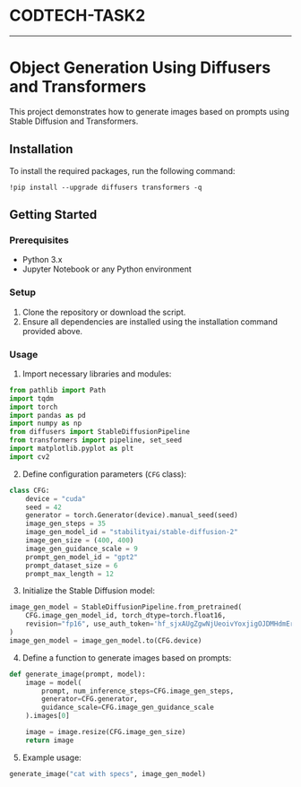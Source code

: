 # CODTECH-TASK2

---

# Object Generation Using Diffusers and Transformers

This project demonstrates how to generate images based on prompts using Stable Diffusion and Transformers.

## Installation

To install the required packages, run the following command:

```
!pip install --upgrade diffusers transformers -q
```

## Getting Started

### Prerequisites

- Python 3.x
- Jupyter Notebook or any Python environment

### Setup

1. Clone the repository or download the script.
2. Ensure all dependencies are installed using the installation command provided above.

### Usage

1. Import necessary libraries and modules:

```python
from pathlib import Path
import tqdm
import torch
import pandas as pd
import numpy as np
from diffusers import StableDiffusionPipeline
from transformers import pipeline, set_seed
import matplotlib.pyplot as plt
import cv2
```

2. Define configuration parameters (`CFG` class):

```python
class CFG:
    device = "cuda"
    seed = 42
    generator = torch.Generator(device).manual_seed(seed)
    image_gen_steps = 35
    image_gen_model_id = "stabilityai/stable-diffusion-2"
    image_gen_size = (400, 400)
    image_gen_guidance_scale = 9
    prompt_gen_model_id = "gpt2"
    prompt_dataset_size = 6
    prompt_max_length = 12
```

3. Initialize the Stable Diffusion model:

```python
image_gen_model = StableDiffusionPipeline.from_pretrained(
    CFG.image_gen_model_id, torch_dtype=torch.float16,
    revision="fp16", use_auth_token='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', guidance_scale=9
)
image_gen_model = image_gen_model.to(CFG.device)
```

4. Define a function to generate images based on prompts:

```python
def generate_image(prompt, model):
    image = model(
        prompt, num_inference_steps=CFG.image_gen_steps,
        generator=CFG.generator,
        guidance_scale=CFG.image_gen_guidance_scale
    ).images[0]

    image = image.resize(CFG.image_gen_size)
    return image
```

5. Example usage:

```python
generate_image("cat with specs", image_gen_model)
```

